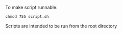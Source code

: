 To make script runnable:

```shell
chmod 755 script.sh
```

Scripts are intended to be run from the root directory
